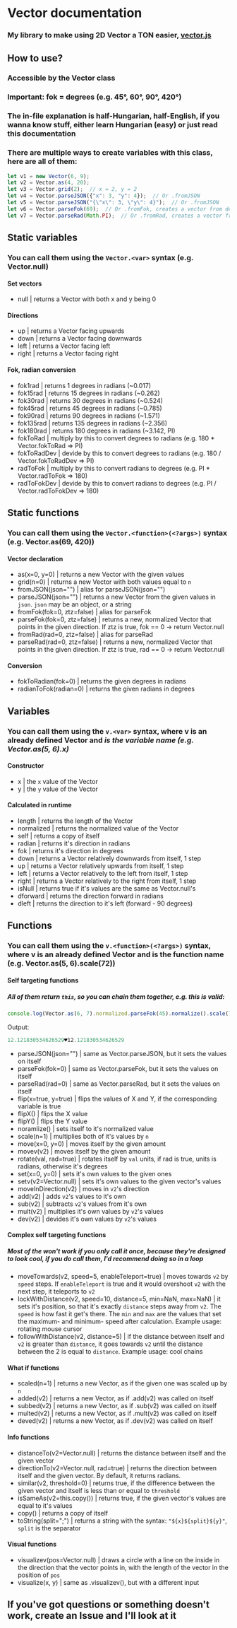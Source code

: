 # Vector documentation
### My library to make using 2D Vector a TON easier, [vector.js](../../libs/js/vector.js)
## How to use?
### Accessible by the Vector class
### Important: fok = degrees (e.g. 45°, 60°, 90°, 420°)
### The in-file explanation is half-Hungarian, half-English, if you wanna know stuff, either learn Hungarian (easy) or just read this documentation
### There are multiple ways to create variables with this class, here are all of them:
```js
let v1 = new Vector(6, 9);
let v2 = Vector.as(4, 20);
let v3 = Vector.grid(2);  // x = 2, y = 2
let v4 = Vector.parseJSON({"x": 3, "y": 4});  // Or .fromJSON
let v5 = Vector.parseJSON("{\"x\": 3, \"y\": 4}");  // Or .fromJSON
let v6 = Vector.parseFok(69);  // Or .fromFok, creates a vector from degrees with a length of 1
let v7 = Vector.parseRad(Math.PI);  // Or .fromRad, creates a vector from radians with a length of 1
```
## Static variables
### You can call them using the `Vector.<var>` syntax (e.g. Vector.null)
#### Set vectors
- null | returns a Vector with both x and y being 0
#### Directions
- up | returns a Vector facing upwards
- down | returns a Vector facing downwards
- left | returns a Vector facing left
- right | returns a Vector facing right
#### Fok, radian conversion
- fok1rad | returns 1 degrees in radians (~0.017)
- fok15rad | returns 15 degrees in radians (~0.262)
- fok30rad | returns 30 degrees in radians (~0.524)
- fok45rad | returns 45 degrees in radians (~0.785)
- fok90rad | returns 90 degrees in radians (~1.571)
- fok135rad | returns 135 degrees in radians (~2.356)
- fok180rad | returns 180 degrees in radians (~3.142, PI)
- fokToRad | multiply by this to convert degrees to radians (e.g. 180 * Vector.fokToRad => PI)
- fokToRadDev | devide by this to convert degrees to radians (e.g. 180 / Vector.fokToRadDev => PI)
- radToFok | multiply by this to convert radians to degrees (e.g. PI * Vector.radToFok => 180)
- radToFokDev | devide by this to convert radians to degrees (e.g. PI / Vector.radToFokDev => 180)
## Static functions
### You can call them using the `Vector.<function>(<?args>)` syntax (e.g. Vector.as(69, 420))
#### Vector declaration
- as(x=0, y=0)               |        returns a new Vector with the given values
- grid(n=0)                  |        returns a new Vector with both values equal to `n`
- fromJSON(json="")          |        alias for parseJSON(json="")
- parseJSON(json="")         |        returns a new Vector from the given values in `json`. `json` may be an object, or a string
- fromFok(fok=0, ztz=false)  |        alias for parseFok
- parseFok(fok=0, ztz=false) |        returns a new, normalized Vector that points in the given direction. If ztz is true, fok == 0 -> return Vector.null
- fromRad(rad=0, ztz=false)  |        alias for parseRad
- parseRad(rad=0, ztz=false) |        returns a new, normalized Vector that points in the given direction. If ztz is true, rad == 0 -> return Vector.null
#### Conversion
- fokToRadian(fok=0)      |        returns the given degrees in radians
- radianToFok(radian=0)   |        returns the given radians in degrees
## Variables
### You can call them using the `v.<var>` syntax, where v is an already defined Vector and <var> is the variable name (e.g. Vector.as(5, 6).x)
#### Constructor
- x    |    the `x` value of the Vector
- y    |    the `y` value of the Vector
#### Calculated in runtime
- length  |    returns the length of the Vector
- normalized    |    returns the normalized value of the Vector
- self          |    returns a copy of itself
- radian        |    returns it's direction in radians
- fok           |    returns it's direction in degrees
- down          |    returns a Vector relatively downwards from itself, 1 step
- up            |    returns a Vector relatively upwards from itself, 1 step
- left          |    returns a Vector relatively to the left from itself, 1 step
- right         |    returns a Vector relatively to the right from itself, 1 step
- isNull        |    returns true if it's values are the same as Vector.null's
- dforward      |    returns the direction forward in radians
- dleft         |    returns the direction to it's left (forward - 90 degrees)
## Functions
### You can call them using the `v.<function>(<?args>)` syntax, where v is an already defined Vector and <function> is the function name (e.g. Vector.as(5, 6).scale(72))
#### Self targeting functions
##### All of them return `this`, so you can chain them together, e.g. this is valid:
```js
console.log(Vector.as(6, 7).normalized.parseFok(45).normalize().scale(720).dev(Vector.grid(42)).toString("♥"));
```
Output:
```js
12.121830534626529♥12.121830534626529
```
- parseJSON(json="")   |    same as Vector.parseJSON, but it sets the values on itself
- parseFok(fok=0)      |    same as Vector.parseFok, but it sets the values on itself
- parseRad(rad=0)      |    same as Vector.parseRad, but it sets the values on itself
- flip(x=true, y=true) |    flips the values of X and Y, if the corresponding variable is true
- flipX()              |    flips the X value
- flipY()              |    flips the Y value
- noramlize()          |    sets itself to it's normalized value
- scale(n=1)           |    multiplies both of it's values by `n`
- move(x=0, y=0)       |    moves itself by the given amount
- movev(v2)            |    moves itself by the given amount
- rotate(val, rad=true)    |    rotates itself by `val` units, if rad is true, units is radians, otherwise it's degrees
- set(x=0, y=0)            |    sets it's own values to the given ones
- setv(v2=Vector.null)     |    sets it's own values to the given vector's values
- moveInDirection(v2)      |    moves in `v2`'s direction
- add(v2)                  |    adds `v2`'s values to it's own
- sub(v2)                  |    subtracts `v2`'s values from it's own
- mult(v2)                 |    multiplies it's own values by `v2`'s values
- dev(v2)                  |    devides it's own values by `v2`'s values
#### Complex self targeting functions
##### Most of the won't work if you only call it once, because they're designed to look cool, if you do call them, I'd recommend doing so in a loop
- moveTowards(v2, speed=5, enableTeleport=true)    |    moves towards `v2` by `speed` steps. If `enableTeleport` is true and it would overshoot `v2` with the next step, it teleports to `v2`
- lockWithDistance(v2, speed=10, distance=5, min=NaN, max=NaN)    |    it sets it's position, so that it's exactly `distance` steps away from `v2`. The `speed` is how fast it get's there. The `min` and `max` are the values that set the maximum- and minimum- speed after calculation. Example usage: rotating mouse cursor
- followWithDistance(v2, distance=5)    |    if the distance between itself and `v2` is greater than `distance`, it goes towards `v2` until the distance between the 2 is equal to `distance`. Example usage: cool chains
#### What if functions
- scaled(n=1)          |    returns a new Vector, as if the given one was scaled up by `n`
- added(v2)            |    returns a new Vector, as if .add(v2) was called on itself
- subbed(v2)           |    returns a new Vector, as if .sub(v2) was called on itself
- multed(v2)           |    returns a new Vector, as if .mult(v2) was called on itself
- deved(v2)            |    returns a new Vector, as if .dev(v2) was called on itself
#### Info functions
- distanceTo(v2=Vector.null)               |    returns the distance between itself and the given vector
- directionTo(v2=Vector.null, rad=true)    |    returns the direction between itself and the given vector. By default, it returns radians.
- similar(v2, threshold=0)                 |    returns true, if the difference between the given vector and itself is less than or equal to `threshold`
- isSameAs(v2=this.copy())                 |    returns true, if the given vector's values are equal to it's values
- copy()                                   |    returns a copy of itself
- toString(split=";")                      |    returns a string with the syntax: `"${x}${split}${y}"`, `split` is the separator
#### Visual functions
- visualizev(pos=Vector.null)              |    draws a circle with a line on the inside in the direction that the vector points in, with the length of the vector in the position of `pos`
- visualize(x, y)                          |    same as .visualizev(), but with a different input

## If you've got questions or something doesn't work, create an Issue and I'll look at it
